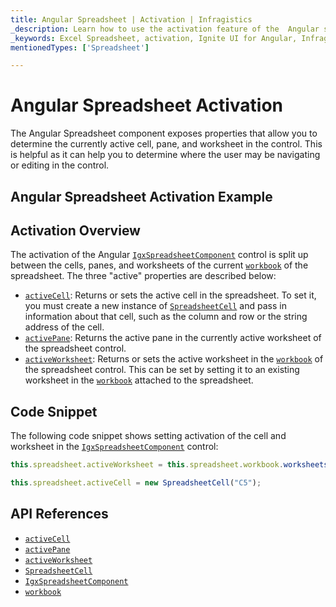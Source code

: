 ```yaml
---
title: Angular Spreadsheet | Activation | Infragistics
_description: Learn how to use the activation feature of the  Angular spreadsheet control which is split between the cells, panes and worksheets. Check out the Ignite UI for Angular spreadsheet demos!
_keywords: Excel Spreadsheet, activation, Ignite UI for Angular, Infragistics
mentionedTypes: ['Spreadsheet']

---
```


# Angular Spreadsheet Activation

The Angular Spreadsheet component exposes properties that allow you to determine the currently active cell, pane, and worksheet in the control. This is helpful as it can help you to determine where the user may be navigating or editing in the control.

## Angular Spreadsheet Activation Example

<code-view style="height: 500px" alt="Angular Spreadsheet Activation Example"
           data-demos-base-url="{environment:dvDemosBaseUrl}"
                    iframe-src="{environment:dvDemosBaseUrl}/excel/spreadsheet/activation"
                                                 github-src="excel/spreadsheet/activation">
</code-view>


<div class="divider--half"></div>

## Activation Overview

The activation of the Angular [`IgxSpreadsheetComponent`]({environment:dvApiBaseUrl}/products/ignite-ui-angular/api/docs/typescript/latest/classes/igniteui_angular_spreadsheet.igxspreadsheetcomponent.html) control is split up between the cells, panes, and worksheets of the current [`workbook`]({environment:dvApiBaseUrl}/products/ignite-ui-angular/api/docs/typescript/latest/classes/igniteui_angular_spreadsheet.igxspreadsheetcomponent.html#workbook) of the spreadsheet. The three "active" properties are described below:

*   [`activeCell`]({environment:dvApiBaseUrl}/products/ignite-ui-angular/api/docs/typescript/latest/classes/igniteui_angular_spreadsheet.igxspreadsheetcomponent.html#activeCell): Returns or sets the active cell in the spreadsheet. To set it, you must create a new instance of [`SpreadsheetCell`]({environment:dvApiBaseUrl}/products/ignite-ui-angular/api/docs/typescript/latest/classes/igniteui_angular_spreadsheet.spreadsheetcell.html) and pass in information about that cell, such as the column and row or the string address of the cell.
*   [`activePane`]({environment:dvApiBaseUrl}/products/ignite-ui-angular/api/docs/typescript/latest/classes/igniteui_angular_spreadsheet.igxspreadsheetcomponent.html#activePane): Returns the active pane in the currently active worksheet of the spreadsheet control.
*   [`activeWorksheet`]({environment:dvApiBaseUrl}/products/ignite-ui-angular/api/docs/typescript/latest/classes/igniteui_angular_spreadsheet.igxspreadsheetcomponent.html#activeWorksheet): Returns or sets the active worksheet in the [`workbook`]({environment:dvApiBaseUrl}/products/ignite-ui-angular/api/docs/typescript/latest/classes/igniteui_angular_spreadsheet.igxspreadsheetcomponent.html#workbook) of the spreadsheet control. This can be set by setting it to an existing worksheet in the [`workbook`]({environment:dvApiBaseUrl}/products/ignite-ui-angular/api/docs/typescript/latest/classes/igniteui_angular_spreadsheet.igxspreadsheetcomponent.html#workbook) attached to the spreadsheet.

## Code Snippet

The following code snippet shows setting activation of the cell and worksheet in the [`IgxSpreadsheetComponent`]({environment:dvApiBaseUrl}/products/ignite-ui-angular/api/docs/typescript/latest/classes/igniteui_angular_spreadsheet.igxspreadsheetcomponent.html) control:

```ts
this.spreadsheet.activeWorksheet = this.spreadsheet.workbook.worksheets(1);

this.spreadsheet.activeCell = new SpreadsheetCell("C5");
```

## API References

*   [`activeCell`]({environment:dvApiBaseUrl}/products/ignite-ui-angular/api/docs/typescript/latest/classes/igniteui_angular_spreadsheet.igxspreadsheetcomponent.html#activeCell)
*   [`activePane`]({environment:dvApiBaseUrl}/products/ignite-ui-angular/api/docs/typescript/latest/classes/igniteui_angular_spreadsheet.igxspreadsheetcomponent.html#activePane)
*   [`activeWorksheet`]({environment:dvApiBaseUrl}/products/ignite-ui-angular/api/docs/typescript/latest/classes/igniteui_angular_spreadsheet.igxspreadsheetcomponent.html#activeWorksheet)
*   [`SpreadsheetCell`]({environment:dvApiBaseUrl}/products/ignite-ui-angular/api/docs/typescript/latest/classes/igniteui_angular_spreadsheet.spreadsheetcell.html)
*   [`IgxSpreadsheetComponent`]({environment:dvApiBaseUrl}/products/ignite-ui-angular/api/docs/typescript/latest/classes/igniteui_angular_spreadsheet.igxspreadsheetcomponent.html)
*   [`workbook`]({environment:dvApiBaseUrl}/products/ignite-ui-angular/api/docs/typescript/latest/classes/igniteui_angular_spreadsheet.igxspreadsheetcomponent.html#workbook)
